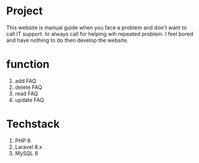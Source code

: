 # Project
This website is manual guide when you face a problem and don't want to call IT support.
hr always call for helping wih repeated problem.
I feel bored and have nothing to do then develop the website.

# function

1. add FAQ
2. delete FAQ
3. read FAQ
4. update FAQ

# Techstack

1. PHP 8
2. Laravel 8.x
3. MySQL 8
